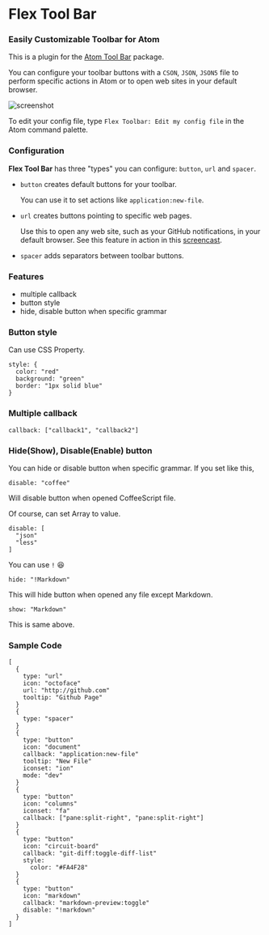 # Flex Tool Bar

### Easily Customizable Toolbar for Atom

This is a plugin for the [Atom Tool Bar](https://atom.io/packages/tool-bar) package.

You can configure your toolbar buttons with a `CSON`, `JSON`, `JSON5` file to perform specific actions in Atom or to open web sites in your default browser.

![screenshot](https://raw.githubusercontent.com/cakecatz/flex-toolbar/docs/screenshot_cson.png)

To edit your config file, type `Flex Toolbar: Edit my config file` in the Atom command palette.

### Configuration

**Flex Tool Bar** has three "types" you can configure:
`button`, `url` and `spacer`.

- `button` creates default buttons for your toolbar.

    You can use it to set actions like `application:new-file`.

- `url` creates buttons pointing to specific web pages.

    Use this to open any web site, such as your GitHub notifications, in your default browser. See this feature in action in this [screencast](http://quick.as/b5vafe4g).

- `spacer` adds separators between toolbar buttons.

### Features

- multiple callback
- button style
- hide, disable button when specific grammar

### Button style

Can use CSS Property.

    style: {
      color: "red"
      background: "green"
      border: "1px solid blue"
    }

### Multiple callback

    callback: ["callback1", "callback2"]

### Hide(Show), Disable(Enable) button

You can hide or disable button when specific grammar.
If you set like this,

    disable: "coffee"

Will disable button when opened CoffeeScript file.

Of course, can set Array to value.

    disable: [
      "json"
      "less"
    ]

You can use `!` :laughing:

    hide: "!Markdown"

This will hide button when opened any file except Markdown.

    show: "Markdown"
    
This is same above.


### Sample Code

    [
      {
        type: "url"
        icon: "octoface"
        url: "http://github.com"
        tooltip: "Github Page"
      }
      {
        type: "spacer"
      }
      {
        type: "button"
        icon: "document"
        callback: "application:new-file"
        tooltip: "New File"
        iconset: "ion"
        mode: "dev"
      }
      {
        type: "button"
        icon: "columns"
        iconset: "fa"
        callback: ["pane:split-right", "pane:split-right"]
      }
      {
        type: "button"
        icon: "circuit-board"
        callback: "git-diff:toggle-diff-list"
        style:
          color: "#FA4F28"
      }
      {
        type: "button"
        icon: "markdown"
        callback: "markdown-preview:toggle"
        disable: "!markdown"
      }
    ]
